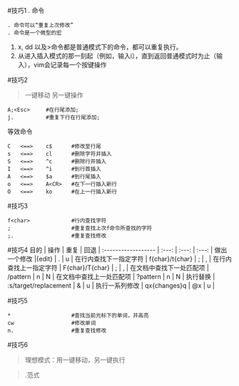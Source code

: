 #技巧1 . 命令

    . 命令可以“重复上次修改”
    . 命令是一个微型的宏

1. x, dd 以及>命令都是普通模式下的命令，都可以重复执行。
2. 从进入插入模式的那一刻起（例如，输入i），直到返回普通模式时为止（输入<Esc>），vim会记录每一个按键操作

#技巧2 
>一键移动 另一键操作

```
A;<Esc>   	#在行尾添加;
j.			#重复下行在行尾添加;
```
等效命令

```
C	<==> 	c$		#修改至行尾
s	<==>	cl		#删除字符并插入
S	<==>	^c		#删除行并插入
I	<==>	^i		#到行首插入
A 	<==>	$a		#到行尾插入
o	<==>	A<CR>	#在下一行插入新行
O	<==> 	ko		#在上一行插入新行
```
#技巧3 
```
f<char> 			#行内查找字符
;					#重复查找上次f命令所查找的字符
;.					#重复查找修改
```
#技巧4
目的 				| 操作 	| 重复 	|  回退	|
:------------------	| :---:	| :---:	| :---:	|
做出一个修改 			|{edit}	| .		| u		|
在行内查找下一指定字符 | f{char}/t{char} | ; | , |
在行内查找上一指定字符 | F{char}/T{char} | ; | , |
在文档中查找下一处匹配项 | /pattern<CR> | n | N |
在文档中查找上一处匹配项 | ?pattern<CR> | n | N |
执行替换				| :s/target/replacement | & | u |
执行一系列修改		| qx{changes}q	| @x | u |

#技巧5
```
*					#查找当前光标下的单词，并高亮
cw					#修改单词
n.					#重复查找修改
```
#技巧6
>理想模式：用一键移动，另一键执行

>.范式



